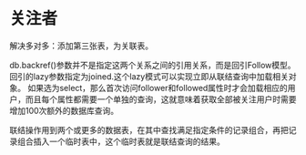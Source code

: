 # 关注者

解决多对多：添加第三张表，为关联表。

db.backref()参数并不是指定这两个关系之间的引用关系，而是回引Follow模型。
回引的lazy参数指定为joined.这个lazy模式可以实现立即从联结查询中加载相关对象。
如果选为select，那么首次访问follower和followed属性时才会加载相应的用户，而且每个属性都需要一个单独的查询，这就意味着获取全部被关注用户时需要增加100次额外的数据库查询。

联结操作用到两个或更多的数据表，在其中查找满足指定条件的记录组合，再把记录组合插入一个临时表中，这个临时表就是联结查询的结果。
